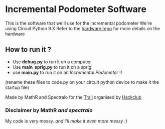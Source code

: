 # Incremental Podometer Software

This is the software that we'll use for the incremental podometer
We're using Circuit Python 9.X
Refer to the [hardware repo](https://github.com/Spectralo/IncrementalPodometerHardware) for more details on the hardware

## How to run it ?

- Use **debug.py** to run it on a computer
- Use **main_sprig.py** to run it on a sprig
- use **main.py** to run it on an _Incremental Podometer_ !!

(rename these files to code.py on your circuit python device to make it the startup file)

Made by MathR and Spectralo for the [Trail](https://trail.hackclub.com) organised by [Hackclub](https://hackclub.com/)

### Disclaimer by MathR _and spectralo_
My code is very messy. _and i'll make it even more messy :)_
